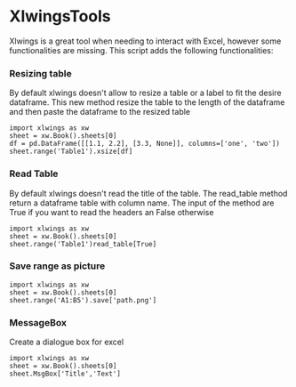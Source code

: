 # XlwingsTools

Xlwings is a great tool when needing to interact with Excel, however some functionalities are missing.
This script adds the following functionalities:

### Resizing table
By default xlwings doesn't allow to resize a table or a label to fit the desire dataframe.
This new method resize the table to the length of the dataframe and then paste the dataframe to the resized table
```
import xlwings as xw
sheet = xw.Book().sheets[0]
df = pd.DataFrame([[1.1, 2.2], [3.3, None]], columns=['one', 'two'])
sheet.range('Table1').xsize[df]
```

### Read Table
By default xlwings doesn't read the title of the table. The read_table method return a dataframe table with column name.
The input of the method are True if you want to read the headers an False otherwise
```
import xlwings as xw
sheet = xw.Book().sheets[0]
sheet.range('Table1')read_table[True]
```

### Save range as picture
```
import xlwings as xw
sheet = xw.Book().sheets[0]
sheet.range('A1:B5').save['path.png']
```

### MessageBox
Create a dialogue box for excel
```
import xlwings as xw
sheet = xw.Book().sheets[0]
sheet.MsgBox['Title','Text']
```
